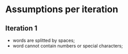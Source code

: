 # Assumptions per iteration

## Iteration 1
- words are splitted by spaces;
- word cannot contain numbers or special characters;